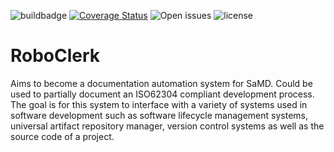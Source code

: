 ![buildbadge](https://img.shields.io/github/workflow/status/MeindertN/RoboClerk/BuildRoboClerk) [![Coverage Status](https://coveralls.io/repos/github/MeindertN/RoboClerk/badge.svg?branch=main)](https://coveralls.io/github/MeindertN/RoboClerk?branch=main) ![Open issues](https://img.shields.io/github/issues-raw/MeindertN/RoboClerk) ![license](https://img.shields.io/github/license/MeindertN/RoboClerk)

# RoboClerk

Aims to become a documentation automation system for SaMD. Could be used to partially document an ISO62304 compliant development process. The goal is for this system to interface with a variety of systems used in software development such as software lifecycle management systems, universal artifact repository manager, version control systems as well as the source code of a project.

